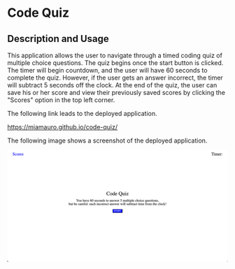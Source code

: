 # Code Quiz

## Description and Usage

This application allows the user to navigate through a timed coding quiz of multiple choice questions. The quiz begins once the start button is clicked. The timer will begin countdown, and the user will have 60 seconds to complete the quiz. However, if the user gets an answer incorrect, the timer will subtract 5 seconds off the clock. At the end of the quiz, the user can save his or her score and view their previously saved scores by clicking the "Scores" option in the top left corner.

The following link leads to the deployed application.

https://miamauro.github.io/code-quiz/

The following image shows a screenshot of the deployed application.

![plot](./assets/images/screenshot.png)
